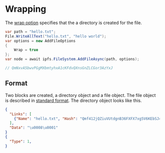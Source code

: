 ﻿# Wrapping

The [wrap option](xref:Ipfs.CoreApi.AddFileOptions.Wrap) specifies that 
the a directory is created for the file.

```csharp
var path = "hello.txt";
File.WriteAllText("hello.txt", "hello world");
var options = new AddFileOptions
{
    Wrap = true
};
var node = await ipfs.FileSystem.AddFileAsync(path, options);

// QmNxvA5bwvPGgMXbmtyhxA1cKFdvQXnsGnZLCGor3AzYxJ

```
## Format

Two blocks are created, a directory object and a file object.  The file object 
is described in [standard format](format.md).  The directory object looks 
like this.

```json
{
  "Links": [
    {"Name": "hello.txt", "Hash": "Qmf412jQZiuVUtdgnB36FXFX7xg5V6KEbSJ4dpQuhkLyfD", "Size":19}
  ],
  "Data": "\u0008\u0001"
}
{
  "Type": 1,
}
```
